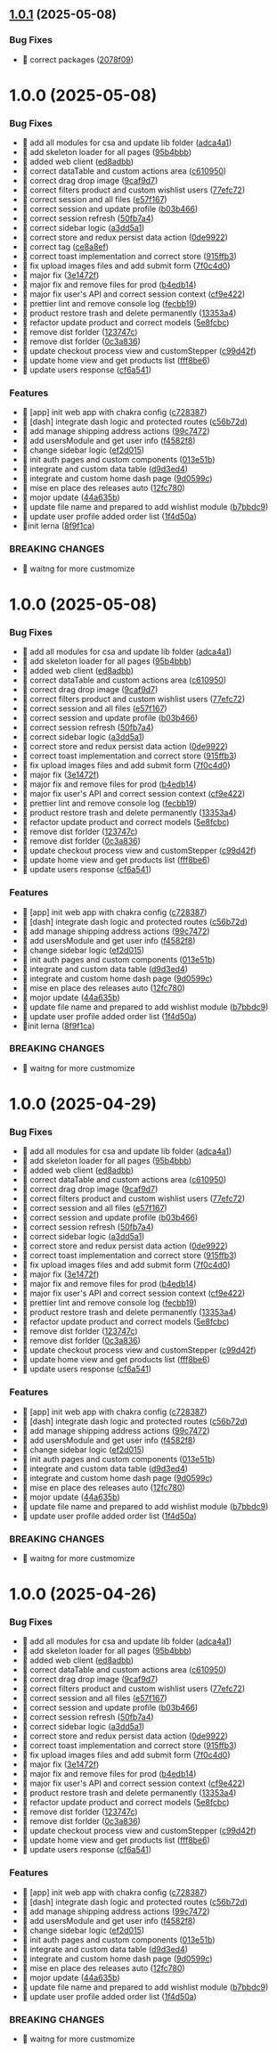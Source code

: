 ## [1.0.1](https://github.com/victory-aime/web-location/compare/v1.0.0...v1.0.1) (2025-05-08)


### Bug Fixes

* 🐛 correct packages ([2078f09](https://github.com/victory-aime/web-location/commit/2078f094e107cea0e0d05030be6b31cabd29f644))

# 1.0.0 (2025-05-08)


### Bug Fixes

* 🐛 add all modules for csa and update lib folder ([adca4a1](https://github.com/victory-aime/web-location/commit/adca4a12efd0a314a185419193ae054f4b35a74e))
* 🐛 add skeleton loader for all pages ([95b4bbb](https://github.com/victory-aime/web-location/commit/95b4bbb5370429575581ec02e7a15f5bf627ffef))
* 🐛 added web client ([ed8adbb](https://github.com/victory-aime/web-location/commit/ed8adbb54ef415ecaccb51077c21dd68801b40d9))
* 🐛 correct dataTable and custom actions area ([c610950](https://github.com/victory-aime/web-location/commit/c610950cb6c982fda22190fa5fcb37723c947cad))
* 🐛 correct drag drop image ([9caf9d7](https://github.com/victory-aime/web-location/commit/9caf9d791320a1b34b4654b7e7b594bf4005f93d))
* 🐛 correct filters product and custom wishlist users ([77efc72](https://github.com/victory-aime/web-location/commit/77efc725ae5736ad201b61e820cf756a7064df05))
* 🐛 correct session and all files ([e57f167](https://github.com/victory-aime/web-location/commit/e57f16722fc4ee19de1d33b96220ab27fda02aa0))
* 🐛 correct session and update profile ([b03b466](https://github.com/victory-aime/web-location/commit/b03b466f3583899de52e90fb45ea040a2a5b7ae2))
* 🐛 correct session refresh ([50fb7a4](https://github.com/victory-aime/web-location/commit/50fb7a4d6cd200c69a0a933ee0fe63f687bb19f1))
* 🐛 correct sidebar logic ([a3dd5a1](https://github.com/victory-aime/web-location/commit/a3dd5a143ae326ef7d61ab8cb0fcb7c3ed9455cd))
* 🐛 correct store and redux persist data action ([0de9922](https://github.com/victory-aime/web-location/commit/0de99221312d465dac44a73a0fe77d47096b3671))
* 🐛 correct tag ([ce8a8ef](https://github.com/victory-aime/web-location/commit/ce8a8efa241a3a72400b2864318558582ace7c8d))
* 🐛 correct toast implementation and correct store ([915ffb3](https://github.com/victory-aime/web-location/commit/915ffb36deb263e8d2c3068f91e7bfb77516f460))
* 🐛 fix upload images files and add submit form ([7f0c4d0](https://github.com/victory-aime/web-location/commit/7f0c4d0df65fb8faa8f48392ca8d2ea92fe895b1))
* 🐛 major fix ([3e1472f](https://github.com/victory-aime/web-location/commit/3e1472f2f637f20fc0675f8bc29bf26b2c4e70c9))
* 🐛 major fix and remove files for prod ([b4edb14](https://github.com/victory-aime/web-location/commit/b4edb14b971ecd87795d918d9fb004f5ebcb9390))
* 🐛 major fix user's API and correct session context ([cf9e422](https://github.com/victory-aime/web-location/commit/cf9e422fc489ed6fb544ea3e0f758b62ca544d68))
* 🐛 prettier lint and remove console log ([fecbb19](https://github.com/victory-aime/web-location/commit/fecbb19d66b38f1f6da1f271af49ceb63ca44128))
* 🐛 product restore trash and delete permanently ([13353a4](https://github.com/victory-aime/web-location/commit/13353a4bf765228eac69e189349edabcdfe1e4db))
* 🐛 refactor update product and correct models ([5e8fcbc](https://github.com/victory-aime/web-location/commit/5e8fcbc4abf5aca2ec559ea971262e7e063b02f1))
* 🐛 remove dist forlder ([123747c](https://github.com/victory-aime/web-location/commit/123747c56c512f6145c2b5e006065ab9c0e5c7aa))
* 🐛 remove dist forlder ([0c3a836](https://github.com/victory-aime/web-location/commit/0c3a8362aa66f9bf16900ca8d687f8b3733c8695))
* 🐛 update checkout process view and customStepper ([c99d42f](https://github.com/victory-aime/web-location/commit/c99d42fc69a6e484cb1932b644409a2a8bf30c11))
* 🐛 update home view and get products list ([fff8be6](https://github.com/victory-aime/web-location/commit/fff8be661b5b67f2c858e1ab17c2856af59e56f9))
* 🐛 update users response ([cf6a541](https://github.com/victory-aime/web-location/commit/cf6a5410bb2bb16b16c1584f745c6624dc822515))


### Features

* 🎸 [app] init web app with chakra config ([c728387](https://github.com/victory-aime/web-location/commit/c728387ead0c528874ca269a327a14f48b0d7e78))
* 🎸 [dash] integrate dash logic and protected routes ([c56b72d](https://github.com/victory-aime/web-location/commit/c56b72d607c90b234f4cef03b1d914d955d1adcb))
* 🎸 add manage shipping address actions ([99c7472](https://github.com/victory-aime/web-location/commit/99c74726c78a3c107d98b134739df9fab2e9b96c))
* 🎸 add usersModule and get user info ([f4582f8](https://github.com/victory-aime/web-location/commit/f4582f80d12af01c1d074ceb438080c51ac71a22))
* 🎸 change sidebar logic ([ef2d015](https://github.com/victory-aime/web-location/commit/ef2d0158386997b4df7e546b87ad156a30d60c9d))
* 🎸 init auth pages and custom components ([013e51b](https://github.com/victory-aime/web-location/commit/013e51bb75f25e30a8abb091770c8a99fb80a5c1))
* 🎸 integrate and custom data table ([d9d3ed4](https://github.com/victory-aime/web-location/commit/d9d3ed4f1a6819fc9aee54a20b1371bbfaab4526))
* 🎸 integrate and custom home dash page ([9d0599c](https://github.com/victory-aime/web-location/commit/9d0599ca54f822e978b312211c62c340313e0160))
* 🎸 mise en place des releases auto ([12fc780](https://github.com/victory-aime/web-location/commit/12fc780cc5e359a6f5f781ca7625ef7c8a2ad63a))
* 🎸 mojor update ([44a635b](https://github.com/victory-aime/web-location/commit/44a635b4aa8f2033c6f22fa5afae8f0a6d73a598))
* 🎸 update file name and prepared to add wishlist module ([b7bbdc9](https://github.com/victory-aime/web-location/commit/b7bbdc9abb7bd9df27902bbef3b3679d7f8efe3e))
* 🎸 update user profile added order list ([1f4d50a](https://github.com/victory-aime/web-location/commit/1f4d50a2546e24031df772d87c23622399f12403))
* 🎸init lerna ([8f9f1ca](https://github.com/victory-aime/web-location/commit/8f9f1caeb73ca0438efa4a122378e25aae2853da))


### BREAKING CHANGES

* 🧨 waitng for more custmomize

# 1.0.0 (2025-05-08)


### Bug Fixes

* 🐛 add all modules for csa and update lib folder ([adca4a1](https://github.com/victory-aime/web-location/commit/adca4a12efd0a314a185419193ae054f4b35a74e))
* 🐛 add skeleton loader for all pages ([95b4bbb](https://github.com/victory-aime/web-location/commit/95b4bbb5370429575581ec02e7a15f5bf627ffef))
* 🐛 added web client ([ed8adbb](https://github.com/victory-aime/web-location/commit/ed8adbb54ef415ecaccb51077c21dd68801b40d9))
* 🐛 correct dataTable and custom actions area ([c610950](https://github.com/victory-aime/web-location/commit/c610950cb6c982fda22190fa5fcb37723c947cad))
* 🐛 correct drag drop image ([9caf9d7](https://github.com/victory-aime/web-location/commit/9caf9d791320a1b34b4654b7e7b594bf4005f93d))
* 🐛 correct filters product and custom wishlist users ([77efc72](https://github.com/victory-aime/web-location/commit/77efc725ae5736ad201b61e820cf756a7064df05))
* 🐛 correct session and all files ([e57f167](https://github.com/victory-aime/web-location/commit/e57f16722fc4ee19de1d33b96220ab27fda02aa0))
* 🐛 correct session and update profile ([b03b466](https://github.com/victory-aime/web-location/commit/b03b466f3583899de52e90fb45ea040a2a5b7ae2))
* 🐛 correct session refresh ([50fb7a4](https://github.com/victory-aime/web-location/commit/50fb7a4d6cd200c69a0a933ee0fe63f687bb19f1))
* 🐛 correct sidebar logic ([a3dd5a1](https://github.com/victory-aime/web-location/commit/a3dd5a143ae326ef7d61ab8cb0fcb7c3ed9455cd))
* 🐛 correct store and redux persist data action ([0de9922](https://github.com/victory-aime/web-location/commit/0de99221312d465dac44a73a0fe77d47096b3671))
* 🐛 correct toast implementation and correct store ([915ffb3](https://github.com/victory-aime/web-location/commit/915ffb36deb263e8d2c3068f91e7bfb77516f460))
* 🐛 fix upload images files and add submit form ([7f0c4d0](https://github.com/victory-aime/web-location/commit/7f0c4d0df65fb8faa8f48392ca8d2ea92fe895b1))
* 🐛 major fix ([3e1472f](https://github.com/victory-aime/web-location/commit/3e1472f2f637f20fc0675f8bc29bf26b2c4e70c9))
* 🐛 major fix and remove files for prod ([b4edb14](https://github.com/victory-aime/web-location/commit/b4edb14b971ecd87795d918d9fb004f5ebcb9390))
* 🐛 major fix user's API and correct session context ([cf9e422](https://github.com/victory-aime/web-location/commit/cf9e422fc489ed6fb544ea3e0f758b62ca544d68))
* 🐛 prettier lint and remove console log ([fecbb19](https://github.com/victory-aime/web-location/commit/fecbb19d66b38f1f6da1f271af49ceb63ca44128))
* 🐛 product restore trash and delete permanently ([13353a4](https://github.com/victory-aime/web-location/commit/13353a4bf765228eac69e189349edabcdfe1e4db))
* 🐛 refactor update product and correct models ([5e8fcbc](https://github.com/victory-aime/web-location/commit/5e8fcbc4abf5aca2ec559ea971262e7e063b02f1))
* 🐛 remove dist forlder ([123747c](https://github.com/victory-aime/web-location/commit/123747c56c512f6145c2b5e006065ab9c0e5c7aa))
* 🐛 remove dist forlder ([0c3a836](https://github.com/victory-aime/web-location/commit/0c3a8362aa66f9bf16900ca8d687f8b3733c8695))
* 🐛 update checkout process view and customStepper ([c99d42f](https://github.com/victory-aime/web-location/commit/c99d42fc69a6e484cb1932b644409a2a8bf30c11))
* 🐛 update home view and get products list ([fff8be6](https://github.com/victory-aime/web-location/commit/fff8be661b5b67f2c858e1ab17c2856af59e56f9))
* 🐛 update users response ([cf6a541](https://github.com/victory-aime/web-location/commit/cf6a5410bb2bb16b16c1584f745c6624dc822515))


### Features

* 🎸 [app] init web app with chakra config ([c728387](https://github.com/victory-aime/web-location/commit/c728387ead0c528874ca269a327a14f48b0d7e78))
* 🎸 [dash] integrate dash logic and protected routes ([c56b72d](https://github.com/victory-aime/web-location/commit/c56b72d607c90b234f4cef03b1d914d955d1adcb))
* 🎸 add manage shipping address actions ([99c7472](https://github.com/victory-aime/web-location/commit/99c74726c78a3c107d98b134739df9fab2e9b96c))
* 🎸 add usersModule and get user info ([f4582f8](https://github.com/victory-aime/web-location/commit/f4582f80d12af01c1d074ceb438080c51ac71a22))
* 🎸 change sidebar logic ([ef2d015](https://github.com/victory-aime/web-location/commit/ef2d0158386997b4df7e546b87ad156a30d60c9d))
* 🎸 init auth pages and custom components ([013e51b](https://github.com/victory-aime/web-location/commit/013e51bb75f25e30a8abb091770c8a99fb80a5c1))
* 🎸 integrate and custom data table ([d9d3ed4](https://github.com/victory-aime/web-location/commit/d9d3ed4f1a6819fc9aee54a20b1371bbfaab4526))
* 🎸 integrate and custom home dash page ([9d0599c](https://github.com/victory-aime/web-location/commit/9d0599ca54f822e978b312211c62c340313e0160))
* 🎸 mise en place des releases auto ([12fc780](https://github.com/victory-aime/web-location/commit/12fc780cc5e359a6f5f781ca7625ef7c8a2ad63a))
* 🎸 mojor update ([44a635b](https://github.com/victory-aime/web-location/commit/44a635b4aa8f2033c6f22fa5afae8f0a6d73a598))
* 🎸 update file name and prepared to add wishlist module ([b7bbdc9](https://github.com/victory-aime/web-location/commit/b7bbdc9abb7bd9df27902bbef3b3679d7f8efe3e))
* 🎸 update user profile added order list ([1f4d50a](https://github.com/victory-aime/web-location/commit/1f4d50a2546e24031df772d87c23622399f12403))
* 🎸init lerna ([8f9f1ca](https://github.com/victory-aime/web-location/commit/8f9f1caeb73ca0438efa4a122378e25aae2853da))


### BREAKING CHANGES

* 🧨 waitng for more custmomize

# 1.0.0 (2025-04-29)


### Bug Fixes

* 🐛 add all modules for csa and update lib folder ([adca4a1](https://github.com/victory-aime/web-location/commit/adca4a12efd0a314a185419193ae054f4b35a74e))
* 🐛 add skeleton loader for all pages ([95b4bbb](https://github.com/victory-aime/web-location/commit/95b4bbb5370429575581ec02e7a15f5bf627ffef))
* 🐛 added web client ([ed8adbb](https://github.com/victory-aime/web-location/commit/ed8adbb54ef415ecaccb51077c21dd68801b40d9))
* 🐛 correct dataTable and custom actions area ([c610950](https://github.com/victory-aime/web-location/commit/c610950cb6c982fda22190fa5fcb37723c947cad))
* 🐛 correct drag drop image ([9caf9d7](https://github.com/victory-aime/web-location/commit/9caf9d791320a1b34b4654b7e7b594bf4005f93d))
* 🐛 correct filters product and custom wishlist users ([77efc72](https://github.com/victory-aime/web-location/commit/77efc725ae5736ad201b61e820cf756a7064df05))
* 🐛 correct session and all files ([e57f167](https://github.com/victory-aime/web-location/commit/e57f16722fc4ee19de1d33b96220ab27fda02aa0))
* 🐛 correct session and update profile ([b03b466](https://github.com/victory-aime/web-location/commit/b03b466f3583899de52e90fb45ea040a2a5b7ae2))
* 🐛 correct session refresh ([50fb7a4](https://github.com/victory-aime/web-location/commit/50fb7a4d6cd200c69a0a933ee0fe63f687bb19f1))
* 🐛 correct sidebar logic ([a3dd5a1](https://github.com/victory-aime/web-location/commit/a3dd5a143ae326ef7d61ab8cb0fcb7c3ed9455cd))
* 🐛 correct store and redux persist data action ([0de9922](https://github.com/victory-aime/web-location/commit/0de99221312d465dac44a73a0fe77d47096b3671))
* 🐛 correct toast implementation and correct store ([915ffb3](https://github.com/victory-aime/web-location/commit/915ffb36deb263e8d2c3068f91e7bfb77516f460))
* 🐛 fix upload images files and add submit form ([7f0c4d0](https://github.com/victory-aime/web-location/commit/7f0c4d0df65fb8faa8f48392ca8d2ea92fe895b1))
* 🐛 major fix ([3e1472f](https://github.com/victory-aime/web-location/commit/3e1472f2f637f20fc0675f8bc29bf26b2c4e70c9))
* 🐛 major fix and remove files for prod ([b4edb14](https://github.com/victory-aime/web-location/commit/b4edb14b971ecd87795d918d9fb004f5ebcb9390))
* 🐛 major fix user's API and correct session context ([cf9e422](https://github.com/victory-aime/web-location/commit/cf9e422fc489ed6fb544ea3e0f758b62ca544d68))
* 🐛 prettier lint and remove console log ([fecbb19](https://github.com/victory-aime/web-location/commit/fecbb19d66b38f1f6da1f271af49ceb63ca44128))
* 🐛 product restore trash and delete permanently ([13353a4](https://github.com/victory-aime/web-location/commit/13353a4bf765228eac69e189349edabcdfe1e4db))
* 🐛 refactor update product and correct models ([5e8fcbc](https://github.com/victory-aime/web-location/commit/5e8fcbc4abf5aca2ec559ea971262e7e063b02f1))
* 🐛 remove dist forlder ([123747c](https://github.com/victory-aime/web-location/commit/123747c56c512f6145c2b5e006065ab9c0e5c7aa))
* 🐛 remove dist forlder ([0c3a836](https://github.com/victory-aime/web-location/commit/0c3a8362aa66f9bf16900ca8d687f8b3733c8695))
* 🐛 update checkout process view and customStepper ([c99d42f](https://github.com/victory-aime/web-location/commit/c99d42fc69a6e484cb1932b644409a2a8bf30c11))
* 🐛 update home view and get products list ([fff8be6](https://github.com/victory-aime/web-location/commit/fff8be661b5b67f2c858e1ab17c2856af59e56f9))
* 🐛 update users response ([cf6a541](https://github.com/victory-aime/web-location/commit/cf6a5410bb2bb16b16c1584f745c6624dc822515))


### Features

* 🎸 [app] init web app with chakra config ([c728387](https://github.com/victory-aime/web-location/commit/c728387ead0c528874ca269a327a14f48b0d7e78))
* 🎸 [dash] integrate dash logic and protected routes ([c56b72d](https://github.com/victory-aime/web-location/commit/c56b72d607c90b234f4cef03b1d914d955d1adcb))
* 🎸 add manage shipping address actions ([99c7472](https://github.com/victory-aime/web-location/commit/99c74726c78a3c107d98b134739df9fab2e9b96c))
* 🎸 add usersModule and get user info ([f4582f8](https://github.com/victory-aime/web-location/commit/f4582f80d12af01c1d074ceb438080c51ac71a22))
* 🎸 change sidebar logic ([ef2d015](https://github.com/victory-aime/web-location/commit/ef2d0158386997b4df7e546b87ad156a30d60c9d))
* 🎸 init auth pages and custom components ([013e51b](https://github.com/victory-aime/web-location/commit/013e51bb75f25e30a8abb091770c8a99fb80a5c1))
* 🎸 integrate and custom data table ([d9d3ed4](https://github.com/victory-aime/web-location/commit/d9d3ed4f1a6819fc9aee54a20b1371bbfaab4526))
* 🎸 integrate and custom home dash page ([9d0599c](https://github.com/victory-aime/web-location/commit/9d0599ca54f822e978b312211c62c340313e0160))
* 🎸 mise en place des releases auto ([12fc780](https://github.com/victory-aime/web-location/commit/12fc780cc5e359a6f5f781ca7625ef7c8a2ad63a))
* 🎸 mojor update ([44a635b](https://github.com/victory-aime/web-location/commit/44a635b4aa8f2033c6f22fa5afae8f0a6d73a598))
* 🎸 update file name and prepared to add wishlist module ([b7bbdc9](https://github.com/victory-aime/web-location/commit/b7bbdc9abb7bd9df27902bbef3b3679d7f8efe3e))
* 🎸 update user profile added order list ([1f4d50a](https://github.com/victory-aime/web-location/commit/1f4d50a2546e24031df772d87c23622399f12403))


### BREAKING CHANGES

* 🧨 waitng for more custmomize

# 1.0.0 (2025-04-26)


### Bug Fixes

* 🐛 add all modules for csa and update lib folder ([adca4a1](https://github.com/victory-aime/web-location/commit/adca4a12efd0a314a185419193ae054f4b35a74e))
* 🐛 add skeleton loader for all pages ([95b4bbb](https://github.com/victory-aime/web-location/commit/95b4bbb5370429575581ec02e7a15f5bf627ffef))
* 🐛 added web client ([ed8adbb](https://github.com/victory-aime/web-location/commit/ed8adbb54ef415ecaccb51077c21dd68801b40d9))
* 🐛 correct dataTable and custom actions area ([c610950](https://github.com/victory-aime/web-location/commit/c610950cb6c982fda22190fa5fcb37723c947cad))
* 🐛 correct drag drop image ([9caf9d7](https://github.com/victory-aime/web-location/commit/9caf9d791320a1b34b4654b7e7b594bf4005f93d))
* 🐛 correct filters product and custom wishlist users ([77efc72](https://github.com/victory-aime/web-location/commit/77efc725ae5736ad201b61e820cf756a7064df05))
* 🐛 correct session and all files ([e57f167](https://github.com/victory-aime/web-location/commit/e57f16722fc4ee19de1d33b96220ab27fda02aa0))
* 🐛 correct session and update profile ([b03b466](https://github.com/victory-aime/web-location/commit/b03b466f3583899de52e90fb45ea040a2a5b7ae2))
* 🐛 correct session refresh ([50fb7a4](https://github.com/victory-aime/web-location/commit/50fb7a4d6cd200c69a0a933ee0fe63f687bb19f1))
* 🐛 correct sidebar logic ([a3dd5a1](https://github.com/victory-aime/web-location/commit/a3dd5a143ae326ef7d61ab8cb0fcb7c3ed9455cd))
* 🐛 correct store and redux persist data action ([0de9922](https://github.com/victory-aime/web-location/commit/0de99221312d465dac44a73a0fe77d47096b3671))
* 🐛 correct toast implementation and correct store ([915ffb3](https://github.com/victory-aime/web-location/commit/915ffb36deb263e8d2c3068f91e7bfb77516f460))
* 🐛 fix upload images files and add submit form ([7f0c4d0](https://github.com/victory-aime/web-location/commit/7f0c4d0df65fb8faa8f48392ca8d2ea92fe895b1))
* 🐛 major fix ([3e1472f](https://github.com/victory-aime/web-location/commit/3e1472f2f637f20fc0675f8bc29bf26b2c4e70c9))
* 🐛 major fix and remove files for prod ([b4edb14](https://github.com/victory-aime/web-location/commit/b4edb14b971ecd87795d918d9fb004f5ebcb9390))
* 🐛 major fix user's API and correct session context ([cf9e422](https://github.com/victory-aime/web-location/commit/cf9e422fc489ed6fb544ea3e0f758b62ca544d68))
* 🐛 product restore trash and delete permanently ([13353a4](https://github.com/victory-aime/web-location/commit/13353a4bf765228eac69e189349edabcdfe1e4db))
* 🐛 refactor update product and correct models ([5e8fcbc](https://github.com/victory-aime/web-location/commit/5e8fcbc4abf5aca2ec559ea971262e7e063b02f1))
* 🐛 remove dist forlder ([123747c](https://github.com/victory-aime/web-location/commit/123747c56c512f6145c2b5e006065ab9c0e5c7aa))
* 🐛 remove dist forlder ([0c3a836](https://github.com/victory-aime/web-location/commit/0c3a8362aa66f9bf16900ca8d687f8b3733c8695))
* 🐛 update checkout process view and customStepper ([c99d42f](https://github.com/victory-aime/web-location/commit/c99d42fc69a6e484cb1932b644409a2a8bf30c11))
* 🐛 update home view and get products list ([fff8be6](https://github.com/victory-aime/web-location/commit/fff8be661b5b67f2c858e1ab17c2856af59e56f9))
* 🐛 update users response ([cf6a541](https://github.com/victory-aime/web-location/commit/cf6a5410bb2bb16b16c1584f745c6624dc822515))


### Features

* 🎸 [app] init web app with chakra config ([c728387](https://github.com/victory-aime/web-location/commit/c728387ead0c528874ca269a327a14f48b0d7e78))
* 🎸 [dash] integrate dash logic and protected routes ([c56b72d](https://github.com/victory-aime/web-location/commit/c56b72d607c90b234f4cef03b1d914d955d1adcb))
* 🎸 add manage shipping address actions ([99c7472](https://github.com/victory-aime/web-location/commit/99c74726c78a3c107d98b134739df9fab2e9b96c))
* 🎸 add usersModule and get user info ([f4582f8](https://github.com/victory-aime/web-location/commit/f4582f80d12af01c1d074ceb438080c51ac71a22))
* 🎸 change sidebar logic ([ef2d015](https://github.com/victory-aime/web-location/commit/ef2d0158386997b4df7e546b87ad156a30d60c9d))
* 🎸 init auth pages and custom components ([013e51b](https://github.com/victory-aime/web-location/commit/013e51bb75f25e30a8abb091770c8a99fb80a5c1))
* 🎸 integrate and custom data table ([d9d3ed4](https://github.com/victory-aime/web-location/commit/d9d3ed4f1a6819fc9aee54a20b1371bbfaab4526))
* 🎸 integrate and custom home dash page ([9d0599c](https://github.com/victory-aime/web-location/commit/9d0599ca54f822e978b312211c62c340313e0160))
* 🎸 mise en place des releases auto ([12fc780](https://github.com/victory-aime/web-location/commit/12fc780cc5e359a6f5f781ca7625ef7c8a2ad63a))
* 🎸 mojor update ([44a635b](https://github.com/victory-aime/web-location/commit/44a635b4aa8f2033c6f22fa5afae8f0a6d73a598))
* 🎸 update file name and prepared to add wishlist module ([b7bbdc9](https://github.com/victory-aime/web-location/commit/b7bbdc9abb7bd9df27902bbef3b3679d7f8efe3e))
* 🎸 update user profile added order list ([1f4d50a](https://github.com/victory-aime/web-location/commit/1f4d50a2546e24031df772d87c23622399f12403))


### BREAKING CHANGES

* 🧨 waitng for more custmomize
